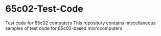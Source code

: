 # 65c02-Test-Code
Test code for 65c02 computers
This repository contains miscellaneous samples of test code for 65c02-based microcomputers
